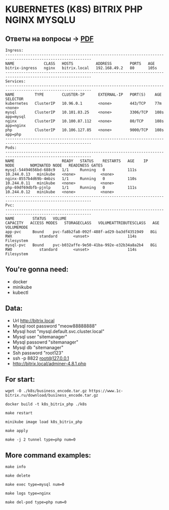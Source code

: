 # KUBERNETES (K8S) BITRIX PHP NGINX MYSQLU

## Ответы на вопросы -> [PDF](https://github.com/mizuhomizuho/kubernetes-k8s-bitrix-php-nginx-mysql/blob/master/Result.pdf)

```text
Ingress:
------------------------------------------------------------------------------------------------------------
NAME             CLASS   HOSTS          ADDRESS        PORTS   AGE
bitrix-ingress   nginx   bitrix.local   192.168.49.2   80      105s
------------------------------------------------------------------------------------------------------------
Services:
------------------------------------------------------------------------------------------------------------
NAME         TYPE        CLUSTER-IP      EXTERNAL-IP   PORT(S)    AGE    SELECTOR
kubernetes   ClusterIP   10.96.0.1       <none>        443/TCP    77m    <none>
mysql        ClusterIP   10.101.83.25    <none>        3306/TCP   108s   app=mysql
nginx        ClusterIP   10.100.87.112   <none>        80/TCP     108s   app=nginx
php          ClusterIP   10.106.127.85   <none>        9000/TCP   108s   app=php
------------------------------------------------------------------------------------------------------------
Pods:
------------------------------------------------------------------------------------------------------------
NAME                     READY   STATUS    RESTARTS   AGE    IP            NODE       NOMINATED NODE   READINESS GATES
mysql-54494656bd-688c9   1/1     Running   0          111s   10.244.0.13   minikube   <none>           <none>
nginx-8557b4d69b-4mbzs   1/1     Running   0          110s   10.244.0.11   minikube   <none>           <none>
php-69df69dbfb-pjnlp     1/1     Running   0          111s   10.244.0.12   minikube   <none>           <none>
------------------------------------------------------------------------------------------------------------
Pvc:
------------------------------------------------------------------------------------------------------------
NAME        STATUS   VOLUME                                     CAPACITY   ACCESS MODES   STORAGECLASS   VOLUMEATTRIBUTESCLASS   AGE    VOLUMEMODE
app-pvc     Bound    pvc-fa8b2fa8-092f-488f-ad29-ba3df4351949   8Gi        RWX            standard       <unset>                 114s   Filesystem
mysql-pvc   Bound    pvc-b032affe-9e50-41ba-992e-e32b34a8a2b4   8Gi        RWO            standard       <unset>                 114s   Filesystem
```

## You're gonna need:

- docker
- minikube
- kubectl

## Data:

- Url http://bitrix.local
- Mysql root password "meow88888888"
- Mysql host "mysql.default.svc.cluster.local"
- Mysql user "sitemanager"
- Mysql passowrd "sitemanager"
- Mysql db "sitemanager"
- Ssh password "root123"
- ssh -p 8822 root@127.0.0.1
- http://bitrix.local/adminer-4.8.1.php

## For start:

```shell
wget -O ./k8s/business_encode.tar.gz https://www.1c-bitrix.ru/download/business_encode.tar.gz
```
```shell
docker build -t k8s_bitrix_php ./k8s
```
```shell
make restart
```
```shell
minikube image load k8s_bitrix_php
```
```shell
make apply
```
```shell
make -j 2 tunnel type=php num=0
```

## More command examples:

```shell
make info
```
```shell
make delete
```
```shell
make exec type=mysql num=0
```
```shell
make logs type=nginx
```
```shell
make del-pod type=php num=0
```
